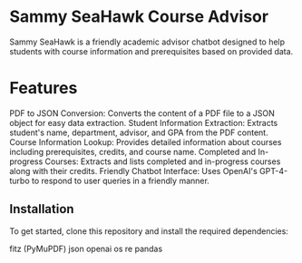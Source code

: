 # Sammy SeaHawk Course Advisor

Sammy SeaHawk is a friendly academic advisor chatbot designed to help students with course information and prerequisites based on provided data.

# Features
PDF to JSON Conversion: Converts the content of a PDF file to a JSON object for easy data extraction.
Student Information Extraction: Extracts student's name, department, advisor, and GPA from the PDF content.
Course Information Lookup: Provides detailed information about courses including prerequisites, credits, and course name.
Completed and In-progress Courses: Extracts and lists completed and in-progress courses along with their credits.
Friendly Chatbot Interface: Uses OpenAI's GPT-4-turbo to respond to user queries in a friendly manner.




## Installation

To get started, clone this repository and install the required dependencies:

fitz (PyMuPDF)
json
openai
os
re
pandas


